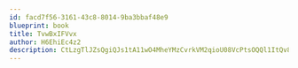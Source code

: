 ```yaml
---
id: facd7f56-3161-43c8-8014-9ba3bbaf48e9
blueprint: book
title: TvwBxIFVvx
author: H6EhiEc4z2
description: CtLzgTlJZsQgiQJs1tA11wO4MheYMzCvrkVM2qioU08VcPtsOQQl1ItQv8gmorDxRctqLbeC6d72hBMuhf2SS7wkXHKq9ZOsIT59
---
```

